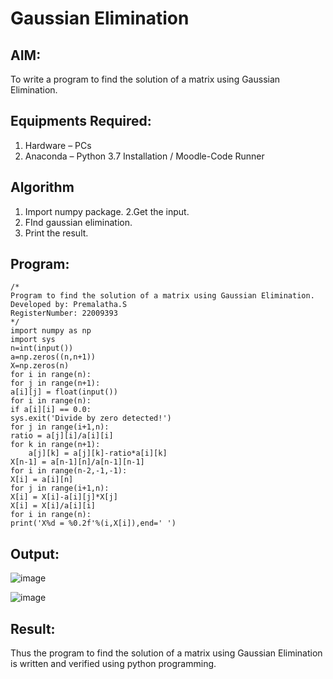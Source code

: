 # Gaussian Elimination

## AIM:
To write a program to find the solution of a matrix using Gaussian Elimination.

## Equipments Required:
1. Hardware – PCs
2. Anaconda – Python 3.7 Installation / Moodle-Code Runner

## Algorithm
1. Import numpy package.
2.Get the input.
3. FInd gaussian elimination.
4. Print the result.

## Program:
```
/*
Program to find the solution of a matrix using Gaussian Elimination.
Developed by: Premalatha.S
RegisterNumber: 22009393
*/
import numpy as np
import sys
n=int(input())
a=np.zeros((n,n+1))
X=np.zeros(n)
for i in range(n):
for j in range(n+1):
a[i][j] = float(input())
for i in range(n):
if a[i][i] == 0.0:
sys.exit('Divide by zero detected!')
for j in range(i+1,n):
ratio = a[j][i]/a[i][i]
for k in range(n+1):
    a[j][k] = a[j][k]-ratio*a[i][k]
X[n-1] = a[n-1][n]/a[n-1][n-1]
for i in range(n-2,-1,-1):
X[i] = a[i][n]
for j in range(i+1,n):
X[i] = X[i]-a[i][j]*X[j]
X[i] = X[i]/a[i][i]
for i in range(n):
print('X%d = %0.2f'%(i,X[i]),end=' ') 
```

## Output:

![image](https://user-images.githubusercontent.com/120620842/213877531-90c1a70f-b1f7-456a-93fd-1975e862197b.png)


![image](https://user-images.githubusercontent.com/120620842/213877550-93354b29-8274-4768-aa93-d68b810df061.png)

## Result:
Thus the program to find the solution of a matrix using Gaussian Elimination is written and verified using python programming.

